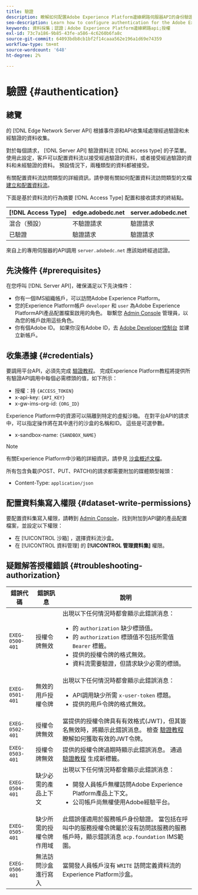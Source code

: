 ```yaml
---
title: 驗證
description: 瞭解如何配置Adobe Experience Platform邊緣網路伺服器API的身份驗證
seo-description: Learn how to configure authentication for the Adobe Experience Platform Edge Network Server API
keywords: 資料採集；認證；Adobe Experience Platform邊緣網路api;授權
exl-id: 73c7a186-9b85-43fe-a586-4c6260b6fa8c
source-git-commit: 64093bdb8cb1bf2f14caaa562e196a1d69e74359
workflow-type: tm+mt
source-wordcount: '648'
ht-degree: 2%

---
```


# 驗證 {#authentication}

## 總覽

的 [!DNL Edge Network Server API] 根據事件源和API收集域處理經過驗證和未經驗證的資料收集。

對於每個請求， [!DNL Server API] 驗證資料流 [!DNL access type] 的子菜單。 使用此設定，客戶可以配置資料流以接受經過驗證的資料，或者接受經過驗證的資料和未經驗證的資料。 預設情況下，兩種類型的資料都被接受。

有關配置資料流訪問類型的詳細資訊，請參閱有關如何配置資料流訪問類型的文檔 [建立和配置資料流](../edge/datastreams/overview.md#create)。

下面是基於資料流的行為摘要 [!DNL Access Type] 配置和接收請求的終結點。

| [!DNL Access Type] | edge.adobedc.net | server.adobedc.net |
|-----------------|-------------------------------|-----------------------|
| 混合（預設） | 不驗證請求 | 驗證請求 |
| 已驗證 | 驗證請求 | 驗證請求 |

來自上的專用伺服器的API調用 `server.adobedc.net` 應該始終經過認證。

## 先決條件 {#prerequisites}

在您呼叫 [!DNL Server API]，確保滿足以下先決條件：

* 你有一個IMS組織帳戶，可以訪問Adobe Experience Platform。
* 您的Experience Platform帳戶 `developer` 和 `user` 為Adobe Experience PlatformAPI產品配置檔案啟用的角色。 聯繫您 [Admin Console](../access-control/home.md) 管理員，以為您的帳戶啟用這些角色。
* 你有個Adobe ID。 如果你沒有Adobe ID，去 [Adobe Developer控制台](https://developer.adobe.com/console) 並建立新帳戶。

## 收集憑據 {#credentials}

要調用平台API，必須先完成 [驗證教程](../landing/api-authentication.md)。 完成Experience Platform教程將提供所有驗證API調用中每個必需標頭的值，如下所示：

* 授權：持 `{ACCESS_TOKEN}`
* x-api-key: `{API_KEY}`
* x-gw-ims-org-id: `{ORG_ID}`

Experience Platform中的資源可以隔離到特定的虛擬沙箱。 在對平台API的請求中，可以指定操作將在其中進行的沙盒的名稱和ID。 這些是可選參數。

* x-sandbox-name: `{SANDBOX_NAME}`

>[!NOTE]
>
>有關Experience Platform中沙箱的詳細資訊，請參見 [沙盒概述文檔](../sandboxes/home.md)。

所有包含負載(POST、PUT、PATCH)的請求都需要附加的媒體類型報頭：

* Content-Type: `application/json`

## 配置資料集寫入權限 {#dataset-write-permissions}

要配置資料集寫入權限，請轉到 [Admin Console](https://adminconsole.adobe.com)，找到附加到API鍵的產品配置檔案，並設定以下權限：

* 在 [!UICONTROL 沙箱] ，選擇資料流沙盒。
* 在 [!UICONTROL 資料管理] 的 **[!UICONTROL 管理資料集]** 權限。

## 疑難解答授權錯誤 {#troubleshooting-authorization}

| 錯誤代碼 | 錯誤訊息 | 說明 |
| --- | --- | --- |
| `EXEG-0500-401` | 授權令牌無效 | 出現以下任何情況時都會顯示此錯誤消息：  <ul><li>的 `authorization` 缺少標頭值。</li><li>的 `authorization` 標頭值不包括所需值 `Bearer` 標籤。</li><li>提供的授權令牌的格式無效。</li><li>資料流需要驗證，但請求缺少必需的標頭。</li></ul> |
| `EXEG-0501-401` | 無效的用戶授權令牌 | 出現以下任何情況時都會顯示此錯誤消息： <ul><li>API調用缺少所需 `x-user-token` 標題。</li><li>提供的用戶令牌的格式無效。</li></ul> |
| `EXEG-0502-401` | 授權令牌無效 | 當提供的授權令牌具有有效格式(JWT)，但其簽名無效時，將顯示此錯誤消息。 檢查 [驗證教程](../landing/api-authentication.md) 瞭解如何獲取有效的JWT令牌。 |
| `EXEG-0503-401` | 授權令牌無效 | 提供的授權令牌過期時顯示此錯誤消息。 通過 [驗證教程](../landing/api-authentication.md) 生成新標籤。 |
| `EXEG-0504-401` | 缺少必需的產品上下文 | 出現以下任何情況時都會顯示此錯誤消息：  <ul><li>開發人員帳戶無權訪問Adobe Experience Platform產品上下文。</li><li>公司帳戶尚無權使用Adobe經驗平台。</li></ul> |
| `EXEG-0505-401` | 缺少所需的授權令牌作用域 | 此錯誤僅適用於服務帳戶身份驗證。 當包括在呼叫中的服務授權令牌屬於沒有訪問該服務的服務帳戶時，顯示錯誤消息 `acp.foundation` IMS範圍。 |
| `EXEG-0506-401` | 無法訪問沙盒進行寫入 | 當開發人員帳戶沒有 `WRITE` 訪問定義資料流的Experience Platform沙盒。 |
